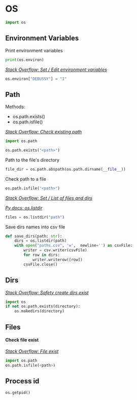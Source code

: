 # OS
```python
import os
```

## Environment Variables

Print environment variables
```python
print(os.environ)
```

[_Stack Overflow: Set / Edit environment variables_](https://stackoverflow.com/questions/5971312/how-to-set-environment-variables-in-python)
```python
os.environ["DEBUSSY"] = "1"
```

## Path

Methods:
- os.path.exists()
- os.path.isfile()

[_Stack Overflow: Check existing path_](https://stackoverflow.com/questions/82831/how-do-i-check-whether-a-file-exists-without-exceptions)
```python
import os.path

os.path.exists("<path>")
```

Path to the file's directory
```python
file_dir = os.path.abspath(os.path.dirname(__file__))
```

Check path to a file
```python
os.path.isfile("<path>")
```

[_Stack Overflow: Set / List of files and dirs_](https://stackoverflow.com/questions/3207219/how-do-i-list-all-files-of-a-directory)

[_Py docs: os.listdir_](https://docs.python.org/2/library/os.html#os.listdir)

```python
files = os.listdir("path")
```

Save dirs names into csv file

```python
def save_dirs(path: str):
    dirs = os.listdir(path)
    with open("paths.csv", 'w',  newline='') as csvFile:
        writer = csv.writer(csvFile)
        for row in dirs:
            writer.writerow([row])
        csvFile.close()
```

## Dirs

[_Stack Overflow: Safety create dirs exist_](https://stackoverflow.com/questions/273192/how-can-i-safely-create-a-nested-directory)

```python
import os
if not os.path.exists(directory):
    os.makedirs(directory)
```

## Files

#### Check file exist

[_Stack Overflow: File exist_](https://stackoverflow.com/questions/82831/how-do-i-check-whether-a-file-exists-without-exceptions)

```python
import os.path
os.path.isfile(<path>) 
```

## Process id

```puthon
os.getpid()
```

<!-- """
TODO: Command In, Read command output
read from concole os.popen().read()

# TODO:
Creating Directory - https://stackoverflow.com/questions/273192/how-can-i-safely-create-a-nested-directory-in-python
""" -->

<!-- 

"""
List of files and dirs:
https://docs.python.org/2/library/os.html#os.listdir
https://stackoverflow.com/questions/3207219/how-do-i-list-all-files-of-a-directory
"""
files = os.listdir("path")


"""
https://docs.python.org/3/library/os.html#os.walk
"""
os.walk()

"""
Path
""" -->